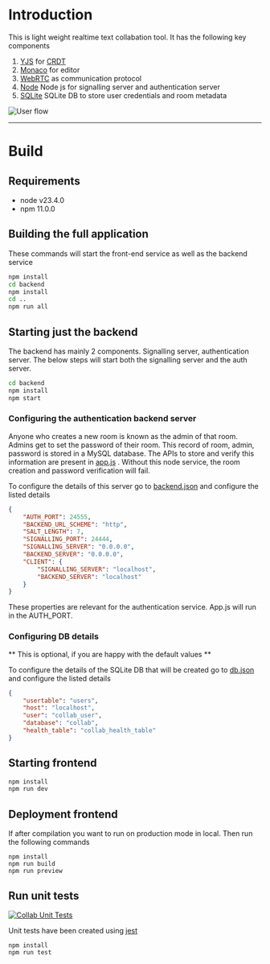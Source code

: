 # Introduction

This is light weight realtime text collabation tool. It has the following key components

1. [YJS](https://docs.yjs.dev/) for [CRDT](https://en.wikipedia.org/wiki/Conflict-free_replicated_data_type)
2. [Monaco](https://microsoft.github.io/monaco-editor/) for editor
3. [WebRTC](https://webrtc.org/) as communication protocol
4. [Node](https://nodejs.org/en) Node js for signalling server and authentication server
5. [SQLite](https://www.sqlite.org/) SQLite DB to store user credentials and room metadata

![User flow](/screenshots/BasicCollabUserFlow.gif)

----

# Build 
## Requirements

- node v23.4.0
- npm 11.0.0

## Building the full application

These commands will start the front-end service as well as the backend service

```bash
npm install
cd backend 
npm install
cd ..
npm run all
```

## Starting just the backend 

The backend has mainly 2 components. Signalling server, authentication server. The below steps will start both the signalling server and the auth server.

```bash
cd backend
npm install
npm start
```

### Configuring the authentication backend server

Anyone who creates a new room is known as the admin of that room. Admins get to set the password of their room. This record of room, admin, password is stored in a MySQL database. The APIs to store and verify this information are present in [app.js](/backend/app.js) . Without this node service, the room creation and password verification will fail. 

To configure the details of this server go to [backend.json](/backend/backend.json) and configure the listed details

```json
{
    "AUTH_PORT": 24555,
    "BACKEND_URL_SCHEME": "http",
    "SALT_LENGTH": 7,
    "SIGNALLING_PORT": 24444,
    "SIGNALLING_SERVER": "0.0.0.0",
    "BACKEND_SERVER": "0.0.0.0", 
    "CLIENT": {
        "SIGNALLING_SERVER": "localhost",
        "BACKEND_SERVER": "localhost" 
    }
}

```

These properties are relevant for the authentication service. App.js will run in the AUTH_PORT.

### Configuring DB details 

** This is optional, if you are happy with the default values **

To configure the details of the SQLite DB that will be created go to [db.json](/backend/db.json) and configure the listed details

```json
{
    "usertable": "users",
    "host": "localhost",
    "user": "collab_user",
    "database": "collab",
    "health_table": "collab_health_table"
}
```

## Starting frontend
```bash
npm install
npm run dev
```
## Deployment frontend
If after compilation you want to run on production mode in local. Then run the following commands

```
npm install
npm run build
npm run preview
```

## Run unit tests

[![Collab Unit Tests](https://github.com/majumdartanmay/collab/actions/workflows/UnitTests.yml/badge.svg)](https://github.com/majumdartanmay/collab/actions/workflows/UnitTests.yml)

Unit tests have been created using [jest](https://jestjs.io/docs/tutorial-react)

```
npm install
npm run test
```

